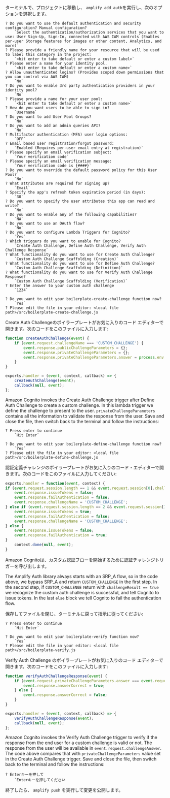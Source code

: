 ターミナルで、プロジェクトに移動し、 `amplify add auth`を実行し、次のオプションを選択します。


```terminal
? Do you want to use the default authentication and security configuration? Manual configuration?
    `Select the authentication/authorization services that you want to use: User Sign-Up, Sign-In, connected with AWS IAM controls (Enables per-user Storage features for images or other content, Analytics, and more)`
? Please provide a friendly name for your resource that will be used to label this category in the project: 
    `<hit enter to take default or enter a custom label>`
? Please enter a name for your identity pool. 
    `<hit enter to take default or enter a custom name>`
? Allow unauthenticated logins? (Provides scoped down permissions that you can control via AWS IAM) 
    `No`
? Do you want to enable 3rd party authentication providers in your identity pool? 
    `No`
? Please provide a name for your user pool:
    `<hit enter to take default or enter a custom name>`
? How do you want users to be able to sign in? 
    `Username`
? Do you want to add User Pool Groups? 
    `No`
? Do you want to add an admin queries API? 
    `No`
? Multifactor authentication (MFA) user login options: 
    `OFF`
? Email based user registration/forgot password: 
    `Enabled (Requires per-user email entry at registration)`
? Please specify an email verification subject: 
    `Your verification code`
? Please specify an email verification message: 
    `Your verification code is {####}`
? Do you want to override the default password policy for this User Pool? 
    `No`
? What attributes are required for signing up? 
    `Email`
? Specify the app's refresh token expiration period (in days): 
    `30`
? Do you want to specify the user attributes this app can read and write? 
    `No`
? Do you want to enable any of the following capabilities? 
    `NA`
? Do you want to use an OAuth flow? 
    `No`
? Do you want to configure Lambda Triggers for Cognito? 
    `Yes`
? Which triggers do you want to enable for Cognito? 
    `Create Auth Challenge, Define Auth Challenge, Verify Auth Challenge Response`
? What functionality do you want to use for Create Auth Challenge?
    `Custom Auth Challenge Scaffolding (Creation)`
? What functionality do you want to use for Define Auth Challenge? 
    `Custom Auth Challenge Scaffolding (Definition)`
? What functionality do you want to use for Verify Auth Challenge Response? 
    `Custom Auth Challenge Scaffolding (Verification)`
? Enter the answer to your custom auth challenge 
    `1234`

? Do you want to edit your boilerplate-create-challenge function now? 
    `Yes`
? Please edit the file in your editor: <local file path>/src/boilerplate-create-challenge.js
```
Create Auth Challengeのボイラープレートがお気に入りのコード エディターで開きます。次のコードをこのファイルに入力します:

```js
function createAuthChallenge(event) {
    if (event.request.challengeName === 'CUSTOM_CHALLENGE') {
        event.response.publicChallengeParameters = {};
        event.response.privateChallengeParameters = {};
        event.response.privateChallengeParameters.answer = process.env.CHALLENGEANSWER;
    }
}

exports.handler = (event, context, callback) => {
    createAuthChallenge(event);
    callback(null, event);
};
```
Amazon Cognito invokes the Create Auth Challenge trigger after Define Auth Challenge to create a custom challenge. In this lambda trigger we define the challenge to present to the user. `privateChallengeParameters` contains all the information to validate the response from the user. Save and close the file, then switch back to the terminal and follow the instructions:

```
? Press enter to continue
    `Hit Enter`

? Do you want to edit your boilerplate-define-challenge function now? 
    `Yes`
? Please edit the file in your editor: <local file path>/src/boilerplate-define-challenge.js
```
認証定義チャレンジのボイラープレートがお気に入りのコード・エディターで開きます。次のコードをこのファイルに入力してください:

```js
exports.handler = function(event, context) {
if (event.request.session.length == 1 && event.request.session[0].challengeName == 'SRP_A') {
    event.response.issueTokens = false;
    event.response.failAuthentication = false;
    event.response.challengeName = 'CUSTOM_CHALLENGE';
} else if (event.request.session.length == 2 && event.request.session[1].challengeName == 'CUSTOM_CHALLENGE' && event.request.session[1].challengeResult == true) {
    event.response.issueTokens = true;
    event.response.failAuthentication = false;
    event.response.challengeName = 'CUSTOM_CHALLENGE';
} else {
    event.response.issueTokens = false;
    event.response.failAuthentication = true;
}
    context.done(null, event);
}
```
Amazon Cognitoは、カスタム認証フローを開始するために認証チャレンジトリガーを呼び出します。

The Amplify Auth library always starts with an SRP_A flow, so in the code above, we bypass SRP_A and return `CUSTOM_CHALLENGE` in the first step. In the second step, if `CUSTOM_CHALLENGE` return with `challengeResult == true` we recognize the custom auth challenge is successful, and tell Cognito to issue tokens. In the last `else` block we tell Cognito to fail the authentication flow.

保存してファイルを閉じ、ターミナルに戻って指示に従ってください:

```
? Press enter to continue
    `Hit Enter`

? Do you want to edit your boilerplate-verify function now?
    `Yes`
? Please edit the file in your editor: <local file path>/src/boilerplate-verify.js
```
Verify Auth Challenge のボイラープレートがお気に入りのコード エディターで開きます。次のコードをこのファイルに入力します:

```js
function verifyAuthChallengeResponse(event) {
    if (event.request.privateChallengeParameters.answer === event.request.challengeAnswer) {
        event.response.answerCorrect = true;
    } else {
        event.response.answerCorrect = false;
    }
}

exports.handler = (event, context, callback) => {
    verifyAuthChallengeResponse(event);
    callback(null, event);
};
```
Amazon Cognito invokes the Verify Auth Challenge trigger to verify if the response from the end user for a custom challenge is valid or not. The response from the user will be available in `event.request.challengeAnswer`. The code above compares that with `privateChallengeParameters` value set in the Create Auth Challenge trigger. Save and close the file, then switch back to the terminal and follow the instructions:

```
? Enterキーを押して
    `Enterキーを押してください
```

終了したら、 `amplify push` を実行して変更を公開します。
